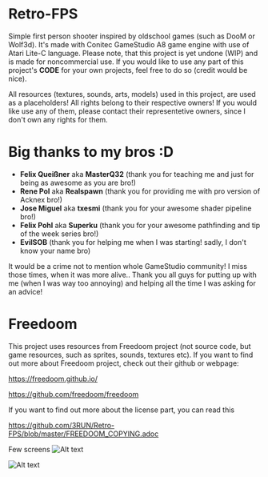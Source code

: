 # Retro-FPS
 
Simple first person shooter inspired by oldschool games (such as DooM or Wolf3d). It's made with Conitec GameStudio A8 game engine with use of Atari Lite-C language. Please note, that this project is yet undone (WIP) and is made for noncommercial use. If you would like to use any part of this project's <b>CODE</b> for your own projects, feel free to do so (credit would be nice).

All resources (textures, sounds, arts, models) used in this project, are used as a placeholders! All rights belong to their respective owners! If you would like use any of them, please contact their representetive owners, since I don't own any rights for them.

# Big thanks to my bros :D
- <b>Felix Queißner</b> aka <b>MasterQ32</b> (thank you for teaching me and just for being as awesome as you are bro!)
- <b>Rene Pol</b> aka <b>Realspawn</b> (thank you for providing me with pro version of Acknex bro!)
- <b>Jose Miguel</b> aka <b>txesmi</b> (thank you for your awesome shader pipeline bro!)
- <b>Felix Pohl</b> aka <b>Superku</b> (thank you for your awesome pathfinding and tip of the week series bro!)
- <b>EvilSOB</b> (thank you for helping me when I was starting! sadly, I don't know your name bro)

It would be a crime not to mention whole GameStudio community! I miss those times, when it was more alive.. Thank you all guys for putting up with me (when I was way too annoying) and helping all the time I was asking for an advice!

# Freedoom
This project uses resources from Freedoom project (not source code, but game resources, such as sprites, sounds, textures etc). 
If you want to find out more about Freedoom project, check out their github or webpage:

https://freedoom.github.io/

https://github.com/freedoom/freedoom

If you want to find out more about the license part, you can read this

https://github.com/3RUN/Retro-FPS/blob/master/FREEDOOM_COPYING.adoc

Few screens
![Alt text](https://github.com/3RUN/Retro-FPS/blob/master/screenshots/shot_1.jpg?raw=true "Movement testing level preview")

![Alt text](https://github.com/3RUN/Retro-FPS/blob/master/screenshots/shot_2.jpg?raw=true "Underwater fishing")
